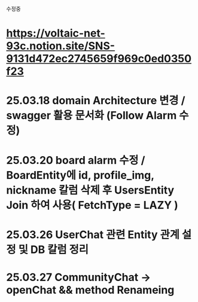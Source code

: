 수정중

# https://voltaic-net-93c.notion.site/SNS-9131d472ec2745659f969c0ed0350f23
# 25.03.18 domain Architecture 변경 / swagger 활용 문서화 (Follow Alarm 수정)
# 25.03.20 board alarm 수정 / BoardEntity에 id, profile_img, nickname 칼럼 삭제 후 UsersEntity Join 하여 사용( FetchType = LAZY ) 
# 25.03.26 UserChat 관련 Entity 관계 설정 및 DB 칼럼 정리 
# 25.03.27 CommunityChat -> openChat && method Renameing  